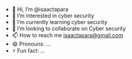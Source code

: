 - 👋 Hi, I’m @isaactapara
- 👀 I’m interested in cyber security 
- 🌱 I’m currently learning cyber security 
- 💞️ I’m looking to collaborate on Cyber security 
- 📫 How to reach me isaactapara@gmail.com
- 😄 Pronouns: ...
- ⚡ Fun fact: ...

<!---
isaactapara/isaactapara is a ✨ special ✨ repository because its `README.md` (this file) appears on your GitHub profile.
You can click the Preview link to take a look at your changes.
--->
